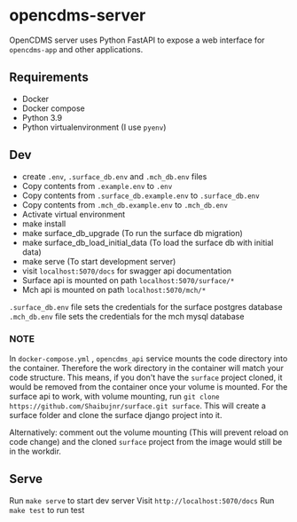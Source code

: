 # opencdms-server

OpenCDMS server uses Python FastAPI to expose a web interface for `opencdms-app` and other applications.

## Requirements

- Docker
- Docker compose
- Python 3.9
- Python virtualenvironment (I use `pyenv`)

## Dev

- create `.env`, `.surface_db.env` and `.mch_db.env` files
- Copy contents from `.example.env` to `.env`
- Copy contents from `.surface_db.example.env` to `.surface_db.env`
- Copy contents from `.mch_db.example.env` to `.mch_db.env`
- Activate virtual environment
- make install
- make surface_db_upgrade (To run the surface db migration)
- make surface_db_load_initial_data (To load the surface db with initial data)
- make serve (To start development server)
- visit `localhost:5070/docs` for swagger api documentation
- Surface api is mounted on path `localhost:5070/surface/*`
- Mch api is mounted on path `localhost:5070/mch/*`

`.surface_db.env` file sets the credentials for the surface postgres database
`.mch_db.env` file sets the credentials for the mch mysql database

### NOTE

In `docker-compose.yml` , `opencdms_api` service mounts the code directory into the container. Therefore the work directory
in the container will match your code structure. This means, if you don't have the `surface` project cloned, it would be removed
from the container once your volume is mounted.
For the surface api to work, with volume mounting, run `git clone https://github.com/Shaibujnr/surface.git surface`.
This will create a surface folder and clone the surface django project into it.

Alternatively: comment out the volume mounting (This will prevent reload on code change) and the cloned `surface` project
from the image would still be in the workdir.

## Serve

Run `make serve` to start dev server
Visit `http://localhost:5070/docs`
Run `make test` to run test
